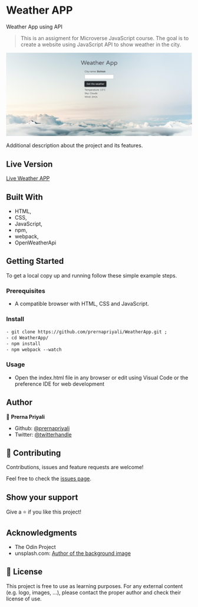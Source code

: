 # Weather APP
Weather App using API

> This is an assigment for Microverse JavaScript course. The goal is to create a website using JavaScript API to show weather in the city.

![screenshot](src/assets/Screenshot_1.png)

Additional description about the project and its features.

## Live Version

[Live Weather APP](https://prernapriyali.github.io/WeatherApp/)

## Built With

- HTML,
- CSS,
- JavaScript,
- npm,
- webpack, 
- OpenWeatherApi


## Getting Started

To get a local copy up and running follow these simple example steps.

### Prerequisites

- A compatible browser with HTML, CSS and JavaScript. 

### Install

```
- git clone https://github.com/prernapriyali/WeatherApp.git ;
- cd WeatherApp/
- npm install
- npm webpack --watch
```

### Usage

- Open the index.html file in any browser or edit using Visual Code or the preference IDE for web development


## Author

👤 **Prerna Priyali**

- Github: [@prernapriyali](https://github.com/prernapriyali)
- Twitter: [@twitterhandle](https://twitter.com/prerna96440861)

## 🤝 Contributing

Contributions, issues and feature requests are welcome!

Feel free to check the [issues page](https://github.com/prernapriyali/WeatherApp/issues).

## Show your support

Give a ⭐️ if you like this project!

## Acknowledgments

- The Odin Project
- unsplash.com: [Author of the background image](https://unsplash.com/photos/FIKD9t5_5zQ?utm_source=unsplash&utm_medium=referral&utm_content=creditShareLink)

## 📝 License

This project is free to use as learning purposes. For any external content (e.g. logo, images, ...), please contact the proper author and check their license of use.


